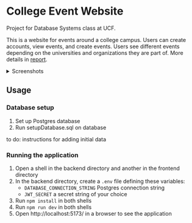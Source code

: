 # College Event Website

Project for Database Systems class at UCF.

This is a website for events around a college campus. Users can create accounts, view events, and create events. Users see different events depending on the universities and organizations they are part of. More details in [report](submissions/Project%20Report.pdf).

<details>
<summary>Screenshots</summary>

![Homepage](screenshots/homepage.png)

---

![Inside an event](screenshots/insideEvent.png)

---

![RSOs](screenshots/rsos.png)

---

![Control panel](screenshots/controlPanel.png)

---

![Superadmin controls](screenshots/superadminControls.png)

---

</details>

## Usage

### Database setup

1. Set up Postgres database
2. Run setupDatabase.sql on database

to do: instructions for adding initial data

### Running the application

1. Open a shell in the backend directory and another in the frontend directory
2. In the backend directory, create a `.env` file defining these variables:
	- `DATABASE_CONNECTION_STRING` Postgres connection string
	- `JWT_SECRET` a secret string of your choice
3. Run `npm install` in both shells
4. Run `npm run dev` in both shells
5. Open http://localhost:5173/ in a browser to see the application
